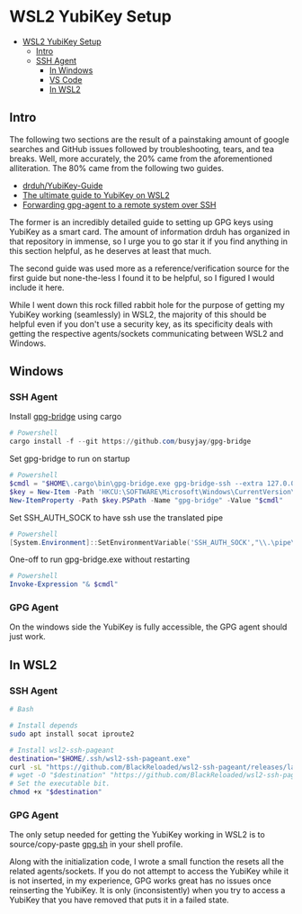 # WSL2 YubiKey Setup

- [WSL2 YubiKey Setup](#wsl2-yubikey-setup)
  - [Intro](#Intro)
  - [SSH Agent](#ssh-agent)
    - [In Windows](#in-windows)
    - [VS Code](#vs-code)
    - [In WSL2](#in-wsl2)

## Intro

The following two sections are the result of a painstaking amount of google searches and GitHub issues followed by troubleshooting, tears, and tea breaks. Well, more accurately, the 20% came from the aforementioned alliteration. The 80% came from the following two guides.  

 - [drduh/YubiKey-Guide](https://github.com/drduh/YubiKey-Guide)
 - [The ultimate guide to YubiKey on WSL2](https://dev.to/dzerycz/series/11353)
 - [Forwarding gpg-agent to a remote system over SSH](https://wiki.gnupg.org/AgentForwarding)

The former is an incredibly detailed guide to setting up GPG keys using YubiKey as a smart card. The amount of information drduh has organized in that repository in immense, so I urge you to go star it if you find anything in this section helpful, as he deserves at least that much.

The second guide was used more as a reference/verification source for the first guide but none-the-less I found it to be helpful, so I figured I would include it here.

While I went down this rock filled rabbit hole for the purpose of getting my YubiKey working (seamlessly) in WSL2, the majority of this should be helpful even if you don't use a security key, as its specificity deals with getting the respective agents/sockets communicating between WSL2 and Windows.


<!-- TODO ssh/git config to use gpnupg -->
<!-- TODO setting up remote gpg/ssh forwarding  -->

## Windows

### SSH Agent 

Install [gpg-bridge](https://github.com/BusyJay/gpg-bridge) using cargo

```powershell
# Powershell
cargo install -f --git https://github.com/busyjay/gpg-bridge
```

Set gpg-bridge to run on startup

```powershell
# Powershell
$cmdl = "$HOME\.cargo\bin\gpg-bridge.exe gpg-bridge-ssh --extra 127.0.0.1:4321 --ssh \\.\pipe\gpg-bridge-ssh --detach"
$key = New-Item -Path 'HKCU:\SOFTWARE\Microsoft\Windows\CurrentVersion\Run' -Force
New-ItemProperty -Path $key.PSPath -Name "gpg-bridge" -Value "$cmdl"
```

Set SSH_AUTH_SOCK to have ssh use the translated pipe

```powershell
# Powershell
[System.Environment]::SetEnvironmentVariable('SSH_AUTH_SOCK',"\\.\pipe\gpg-bridge-ssh")
```

One-off to run gpg-bridge.exe without restarting

```powershell
# Powershell
Invoke-Expression "& $cmdl"
```

### GPG Agent

On the windows side the YubiKey is fully accessible, the GPG agent should just work.

## In WSL2

### SSH Agent 

```sh
# Bash

# Install depends
sudo apt install socat iproute2

# Install wsl2-ssh-pageant
destination="$HOME/.ssh/wsl2-ssh-pageant.exe"
curl -sL "https://github.com/BlackReloaded/wsl2-ssh-pageant/releases/latest/download/wsl2-ssh-pageant.exe" -o "$destination" 
# wget -O "$destination" "https://github.com/BlackReloaded/wsl2-ssh-pageant/releases/latest/download/wsl2-ssh-pageant.exe"
# Set the executable bit.
chmod +x "$destination"
```

### GPG Agent

The only setup needed for getting the YubiKey working in WSL2 is to source/copy-paste [gpg.sh](wsl/gpg.sh) in your shell profile. 

Along with the initialization code, I wrote a small function the resets all the related agents/sockets. If you do not attempt to access the YubiKey while it is not inserted, in my experience, GPG works great has no issues once reinserting the YubiKey. It is only (inconsistently) when you try to access a YubiKey that you have removed that puts it in a failed state. 